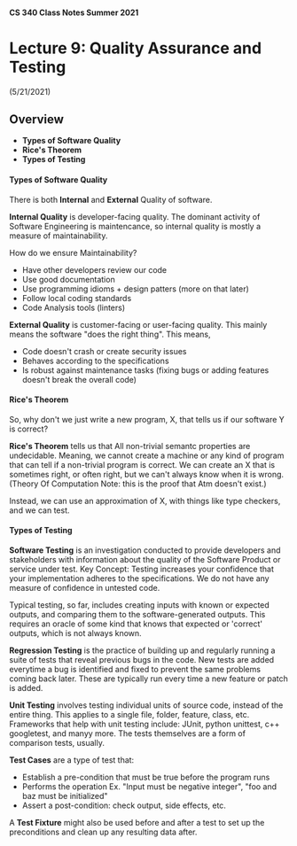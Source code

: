 #### CS 340 Class Notes Summer 2021
# Lecture 9: Quality Assurance and Testing
(5/21/2021)

## **Overview**
* **Types of Software Quality**
* **Rice's Theorem**
* **Types of Testing**


#### Types of Software Quality
There is both **Internal** and **External** Quality of software.  

**Internal Quality** is developer-facing quality. The dominant activity of Software Engineering is maintencance, so internal quality is mostly a measure of maintainability.   

How do we ensure Maintainability?  

* Have other developers review our code
* Use good documentation
* Use programming idioms + design patters (more on that later)
* Follow local coding standards
* Code Analysis tools (linters)


**External Quality** is customer-facing or user-facing quality. This mainly means the software "does the right thing". This means,   

* Code doesn't crash or create security issues
* Behaves according to the specifications
* Is robust against maintenance tasks (fixing bugs or adding features doesn't break the overall code)


#### Rice's Theorem

So, why don't we just write a new program, X, that tells us if our software Y is correct? 

**Rice's Theorem** tells us that All non-trivial semantc properties are undecidable. Meaning, we cannot create a machine or any kind of program that can tell if a non-trivial program is correct. We can create an X that is sometimes right, or often right, but we can't always know when it is wrong. (Theory Of Computation Note: this is the proof that Atm doesn't exist.)  

Instead, we can use an approximation of X, with things like type checkers, and we can test. 

#### Types of Testing

**Software Testing**  is an investigation conducted to provide developers and stakeholders with information about the quality of the Software Product or service under test.  Key Concept: Testing increases your confidence that your implementation adheres to the specifications. We do not have any measure of confidence in untested code. 

Typical testing, so far, includes creating inputs with known or expected outputs, and comparing them to the software-generated outputs. This requires an oracle of some kind that knows that expected or 'correct' outputs, which is not always known. 

**Regression Testing** is the practice of building up and regularly running a suite of tests that reveal previous bugs in the code. New tests are added everytime a bug is identified and fixed to prevent the same problems coming back later. These are typically run every time a new feature or patch is added.   

**Unit Testing** involves testing individual units of source code, instead of the entire thing. This applies to a single file, folder, feature, class, etc. Frameworks that help with unit testing include: JUnit, python unittest, c++ googletest, and manyy more. The tests themselves are a form of comparison tests, usually. 

**Test Cases** are a type of test that:  

* Establish a pre-condition that must be true before the program runs
* Performs the operation Ex. "Input must be negative integer", "foo and baz must be initialized"
* Assert a post-condition: check output, side effects, etc.   


A **Test Fixture** might also be used before and after a test to set up the preconditions and clean up any resulting data after. 


















